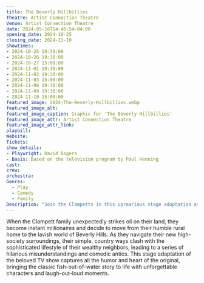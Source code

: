 ```yaml
---
title: The Beverly Hillbillies
Theatre: Artist Connection Theatre
Venue: Artist Connection Theatre
date: 2024-05-16T14:40:54-04:00
opening_date: 2024-10-25
closing_date: 2024-11-10
showtimes:
- 2024-10-25 19:30:00
- 2024-10-26 19:30:00
- 2024-10-27 15:00:00
- 2024-11-01 19:30:00
- 2024-11-02 19:30:00
- 2024-11-03 15:00:00
- 2024-11-08 19:30:00
- 2024-11-09 19:30:00
- 2024-11-10 15:00:00
featured_image: 2024-The-Beverly-Hillbillies.webp
featured_image_alt: 
featured_image_caption: Graphic for 'The Beverly Hillbillies'
featured_image_attr: Artist Connection Theatre
featured_image_attr_link: 
playbill:
Website: 
Tickets: 
show_details: 
- Playwright: David Rogers
- Basis: Based on the television program by Paul Henning
cast:
crew:
orchestra:
Genres:
  - Play
  - Comedy
  - Family
Description: "Join the Clampetts in this uproarious stage adaptation as they strike oil and bring their backwoods charm to the posh hills of Beverly."
---
```

When the Clampett family unexpectedly strikes oil on their land, they become instant millionaires and decide to move from their humble rural home to the lavish world of Beverly Hills. As they navigate their new high-society surroundings, their simple, country ways clash with the sophisticated lifestyle of their wealthy neighbors, leading to a series of hilarious misunderstandings and comedic antics. This stage adaptation of the beloved TV show captures all the humor and heart of the original, bringing the classic fish-out-of-water story to life with unforgettable characters and laugh-out-loud moments.